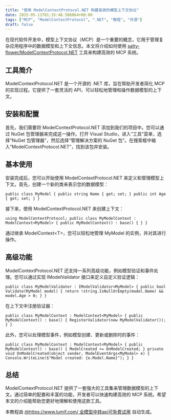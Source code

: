 ```yaml
---
title: "使用 ModelContextProtocol.NET 构建高效的模型上下文协议"
date: 2025-05-11T01:35:48.506864+00:00
tags: ["MCP", "ModelContextProtocol", ".NET", "教程", "开源"]
draft: false
---
```


<p>在现代软件开发中，模型上下文协议（MCP）是一个重要的概念，它用于管理复杂应用程序中的数据模型和上下文信息。本文将介绍如何使用 <a href="https://github.com/salty-flower/ModelContextProtocol.NET">salty-flower/ModelContextProtocol.NET</a> 工具来构建高效的 MCP 系统。</p><h2>工具简介</h2><p>ModelContextProtocol.NET 是一个开源的 .NET 库，旨在帮助开发者简化 MCP 的实现过程。它提供了一套灵活的 API，可以轻松地管理和操作数据模型的上下文。</p><h2>安装和配置</h2><p>首先，我们需要将 ModelContextProtocol.NET 添加到我们的项目中。您可以通过 NuGet 包管理器来完成这一操作。打开 Visual Studio，进入“工具”菜单，选择“NuGet 包管理器”，然后选择“管理解决方案的 NuGet 包”。在搜索框中输入“ModelContextProtocol.NET”，找到该包并安装。</p><h2>基本使用</h2><p>安装完成后，您可以开始使用 ModelContextProtocol.NET 来定义和管理模型上下文。首先，创建一个新的类来表示您的数据模型：</p><pre><code>public class MyModel { public string Name { get; set; } public int Age { get; set; } }</code></pre><p>接下来，使用 ModelContextProtocol.NET 来创建上下文：</p><pre><code>using ModelContextProtocol; public class MyModelContext : ModelContext&lt;MyModel&gt; { public MyModelContext() : base() { } }</code></pre><p>通过继承 ModelContext&lt;T&gt;，您可以轻松地管理 MyModel 的实例，并对其进行操作。</p><h2>高级功能</h2><p>ModelContextProtocol.NET 还支持一系列高级功能，例如模型验证和事件处理。您可以通过实现 IModelValidator 接口来定义自定义验证逻辑：</p><pre><code>public class MyModelValidator : IModelValidator&lt;MyModel&gt; { public bool Validate(MyModel model) { return !string.IsNullOrEmpty(model.Name) &amp;&amp; model.Age &gt; 0; } }</code></pre><p>在上下文中注册验证器：</p><pre><code>public class MyModelContext : ModelContext&lt;MyModel&gt; { public MyModelContext() : base() { RegisterValidator(new MyModelValidator()); } }</code></pre><p>此外，您可以处理模型事件，例如模型创建、更新或删除时的事件：</p><pre><code>public class MyModelContext : ModelContext&lt;MyModel&gt; { public MyModelContext() : base() { ModelCreated += OnModelCreated; } private void OnModelCreated(object sender, ModelEventArgs&lt;MyModel&gt; e) { Console.WriteLine($"Model created: {e.Model.Name}"); } }</code></pre><h2>总结</h2><p>ModelContextProtocol.NET 提供了一套强大的工具集来管理数据模型的上下文。通过简单的配置和丰富的功能，开发者可以快速构建高效的 MCP 系统。希望本文的介绍能帮助您更好地理解和使用这款工具。</p><p>本教程由 <a href="https://www.lumjf.com/" target="_blank">@https://www.lumjf.com/ 全模型中转api可免费试用</a> 自动生成。</p>